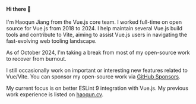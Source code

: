 #### Hi there 👋

I'm Haoqun Jiang from the Vue.js core team. I worked full-time on open source for Vue.js from 2018 to 2024.
I help maintain several Vue.js build tools and contribute to Vite, aiming to assist Vue.js users in navigating the fast-evolving web tooling landscape.

As of October 2024, I'm taking a break from most of my open-source work to recover from burnout.

I still occasionally work on important or interesting new features related to Vue/Vite.
You can sponsor my open-source work via [GitHub Sponsors](https://github.com/sponsors/sodatea).

My current focus is on better ESLint 9 integration with Vue.js.
My previous work experience is listed on [haoqun.cv](https://haoqun.cv/).

